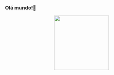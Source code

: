 ### Olá mundo!👋

<div align="center">
  <a href="https://github.com/julianabrandao">
  <img height="180em" src="https://github-readme-stats.vercel.app/api?username=julianabrandao&show_icons=true&theme=dark&include_all_commits=true&count_private=false"/>
</div>

